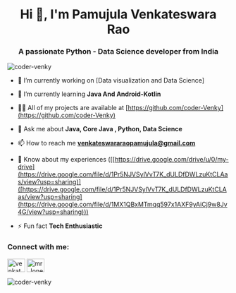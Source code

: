 <h1 align="center">Hi 👋, I'm Pamujula Venkateswara Rao</h1>
<h3 align="center">A passionate Python - Data Science developer from India</h3>

<p align="left"> <img src="https://komarev.com/ghpvc/?username=coder-venky&label=Profile%20views&color=0e75b6&style=flat" alt="coder-venky" /> </p>

- 🔭 I’m currently working on [Data visualization and Data Science]

- 🌱 I’m currently learning **Java And Android-Kotlin**

- 👨‍💻 All of my projects are available at [https://github.com/coder-Venky](https://github.com/coder-Venky)

- 💬 Ask me about **Java, Core Java , Python, Data Science**

- 📫 How to reach me **venkateswararaopamujula@gmail.com**

- 📄 Know about my experiences ([[https://drive.google.com/drive/u/0/my-drive](https://drive.google.com/file/d/1Pr5NJVSylVvT7K_dULDfDWLzuKtCLAas/view?usp=sharing)]([https://drive.google.com/file/d/1Pr5NJVSylVvT7K_dULDfDWLzuKtCLAas/view?usp=sharing](https://drive.google.com/file/d/1MX1QBxMTmqq597x1AXF9yAiCj9w8Jv4G/view?usp=sharing)))

- ⚡ Fun fact **Tech Enthusiastic**

<h3 align="left">Connect with me:</h3>
<p align="left">
<a href="https://www.linkedin.com/in/venkateswara-rao-750a69255/" target="blank"><img align="center" src="https://raw.githubusercontent.com/rahuldkjain/github-profile-readme-generator/master/src/images/icons/Social/linked-in-alt.svg" alt="venkateswara rao" height="30" width="40" /></a>
<a href="https://www.leetcode.com/mr_lonelyguy" target="blank"><img align="center" src="https://raw.githubusercontent.com/rahuldkjain/github-profile-readme-generator/master/src/images/icons/Social/leet-code.svg" alt="mr_lonelyguy" height="30" width="40" /></a>
</p>



<p><img align="center" src="https://github-readme-streak-stats.herokuapp.com/?user=coder-venky&" alt="coder-venky" /></p>
